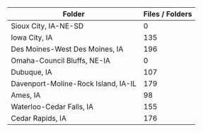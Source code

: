 | Folder                              |   Files / Folders |
|-------------------------------------|-------------------|
| Sioux City, IA-NE-SD                |                 0 |
| Iowa City, IA                       |               135 |
| Des Moines-West Des Moines, IA      |               196 |
| Omaha-Council Bluffs, NE-IA         |                 0 |
| Dubuque, IA                         |               107 |
| Davenport-Moline-Rock Island, IA-IL |               179 |
| Ames, IA                            |                98 |
| Waterloo-Cedar Falls, IA            |               155 |
| Cedar Rapids, IA                    |               176 |